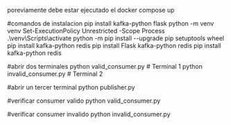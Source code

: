poreviamente debe estar ejecutado el docker compose up

#comandos de instalacion
pip install kafka-python flask
python -m venv venv 
Set-ExecutionPolicy Unrestricted -Scope Process
.\venv\Scripts\activate
python -m pip install --upgrade pip setuptools wheel
pip install kafka-python redis
pip install Flask kafka-python redis
pip install kafka-python redis

#abrir dos terminales
python valid_consumer.py  # Terminal 1
python invalid_consumer.py  # Terminal 2

#abrir un tercer terminal
python publisher.py

#verificar consumer valido
python valid_consumer.py

#verificar consumer invalido
python invalid_consumer.py
